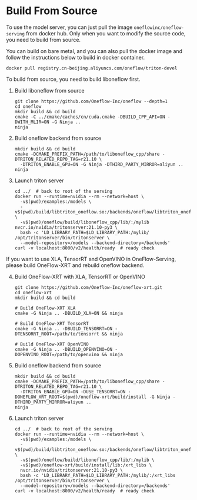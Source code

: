 # Build From Source

To use the model server, you can just pull the image `oneflowinc/oneflow-serving` from docker hub. Only when you want to modify the source code, you need to build from source.

You can build on bare metal, and you can also pull the docker image and follow the instructions below to build in docker container.

```
docker pull registry.cn-beijing.aliyuncs.com/oneflow/triton-devel
```

To build from source, you need to build liboneflow first.

1. Build liboneflow from source

    ```
    git clone https://github.com/Oneflow-Inc/oneflow --depth=1
    cd oneflow
    mkdir build && cd build
    cmake -C ../cmake/caches/cn/cuda.cmake -DBUILD_CPP_API=ON -DWITH_MLIR=ON -G Ninja ..
    ninja
    ```


2. Build oneflow backend from source

    ```
    mkdir build && cd build
    cmake -DCMAKE_PREFIX_PATH=/path/to/liboneflow_cpp/share -DTRITON_RELATED_REPO_TAG=r21.10 \
      -DTRITON_ENABLE_GPU=ON -G Ninja -DTHIRD_PARTY_MIRROR=aliyun ..
    ninja
    ```


3. Launch triton server

    ```
    cd ../  # back to root of the serving
    docker run --runtime=nvidia --rm --network=host \
      -v$(pwd)/examples:/models \
      -v$(pwd)/build/libtriton_oneflow.so:/backends/oneflow/libtriton_oneflow.so \
      -v$(pwd)/oneflow/build/liboneflow_cpp/lib/:/mylib nvcr.io/nvidia/tritonserver:21.10-py3 \
      bash -c 'LD_LIBRARY_PATH=$LD_LIBRARY_PATH:/mylib/ /opt/tritonserver/bin/tritonserver \
      --model-repository=/models --backend-directory=/backends' 
    curl -v localhost:8000/v2/health/ready  # ready check
    ```


If you want to use XLA, TensorRT and OpenVINO in OneFlow-Serving, please build OneFlow-XRT and rebuild oneflow backend.

4. Build OneFlow-XRT with XLA, TensorRT or OpenVINO

   ```shell
   git clone https://github.com/Oneflow-Inc/oneflow-xrt.git
   cd oneflow-xrt
   mkdir build && cd build
   
   # Build OneFlow-XRT XLA
   cmake -G Ninja .. -DBUILD_XLA=ON && ninja
   
   # Build OneFlow-XRT TensorRT
   cmake -G Ninja .. -DBUILD_TENSORRT=ON -DTENSORRT_ROOT=/path/to/tensorrt && ninja
   
   # Build OneFlow-XRT OpenVINO
   cmake -G Ninja .. -DBUILD_OPENVINO=ON -DOPENVINO_ROOT=/path/to/openvino && ninja
   ```

5. Build oneflow backend from source

   ```shell
   mkdir build && cd build
   cmake -DCMAKE_PREFIX_PATH=/path/to/liboneflow_cpp/share -DTRITON_RELATED_REPO_TAG=r21.10 \
     -DTRITON_ENABLE_GPU=ON -DUSE_TENSORRT=ON -DONEFLOW_XRT_ROOT=$(pwd)/oneflow-xrt/build/install -G Ninja -DTHIRD_PARTY_MIRROR=aliyun ..
   ninja
   ```

6. Launch triton server

   ```shell
   cd ../  # back to root of the serving
   docker run --runtime=nvidia --rm --network=host \
     -v$(pwd)/examples:/models \
     -v$(pwd)/build/libtriton_oneflow.so:/backends/oneflow/libtriton_oneflow.so \
     -v$(pwd)/oneflow/build/liboneflow_cpp/lib/:/mylib \
     -v$(pwd)/oneflow-xrt/build/install/lib:/xrt_libs \
     nvcr.io/nvidia/tritonserver:21.10-py3 \
     bash -c 'LD_LIBRARY_PATH=$LD_LIBRARY_PATH:/mylib/:/xrt_libs /opt/tritonserver/bin/tritonserver \
     --model-repository=/models --backend-directory=/backends' 
   curl -v localhost:8000/v2/health/ready  # ready check
   ```
